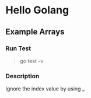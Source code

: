 # Hello Golang

## Example Arrays

### Run Test
> go test -v

### Description
Ignore the index value by using _